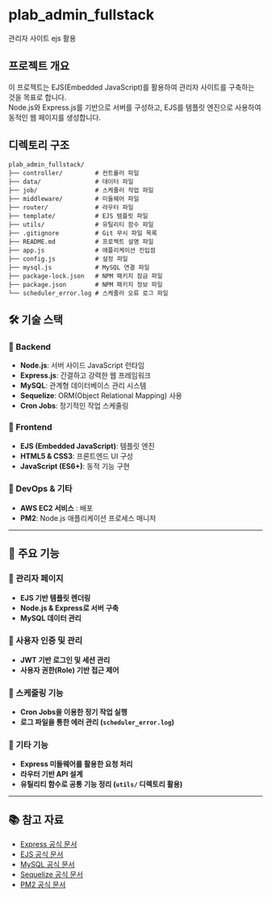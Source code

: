 # plab_admin_fullstack

관리자 사이트 ejs 활용

## 프로젝트 개요

이 프로젝트는 EJS(Embedded JavaScript)를 활용하여 관리자 사이트를 구축하는 것을 목표로 합니다.  
Node.js와 Express.js를 기반으로 서버를 구성하고, EJS를 템플릿 엔진으로 사용하여 동적인 웹 페이지를 생성합니다.

## 디렉토리 구조

```plaintext
plab_admin_fullstack/
├── controller/         # 컨트롤러 파일
├── data/               # 데이터 파일
├── job/                # 스케줄러 작업 파일
├── middleware/         # 미들웨어 파일
├── router/             # 라우터 파일
├── template/           # EJS 템플릿 파일
├── utils/              # 유틸리티 함수 파일
├── .gitignore          # Git 무시 파일 목록
├── README.md           # 프로젝트 설명 파일
├── app.js              # 애플리케이션 진입점
├── config.js           # 설정 파일
├── mysql.js            # MySQL 연결 파일
├── package-lock.json   # NPM 패키지 잠금 파일
├── package.json        # NPM 패키지 정보 파일
└── scheduler_error.log # 스케줄러 오류 로그 파일
```
## 🛠 기술 스택

### 📌 Backend
- **Node.js**: 서버 사이드 JavaScript 런타임
- **Express.js**: 간결하고 강력한 웹 프레임워크
- **MySQL**: 관계형 데이터베이스 관리 시스템
- **Sequelize**: ORM(Object Relational Mapping) 사용
- **Cron Jobs**: 정기적인 작업 스케줄링

### 📌 Frontend
- **EJS (Embedded JavaScript)**: 템플릿 엔진
- **HTML5 & CSS3**: 프론트엔드 UI 구성
- **JavaScript (ES6+)**: 동적 기능 구현

### 📌 DevOps & 기타
- **AWS EC2 서비스** : 배포
- **PM2**: Node.js 애플리케이션 프로세스 매니저

---

## 🚀 주요 기능

### 🔹 관리자 페이지
- **EJS 기반 템플릿 렌더링**
- **Node.js & Express로 서버 구축**
- **MySQL 데이터 관리**

### 🔹 사용자 인증 및 관리
- **JWT 기반 로그인 및 세션 관리**
- **사용자 권한(Role) 기반 접근 제어**

### 🔹 스케줄링 기능
- **Cron Jobs을 이용한 정기 작업 실행**
- **로그 파일을 통한 에러 관리 (`scheduler_error.log`)**

### 🔹 기타 기능
- **Express 미들웨어를 활용한 요청 처리**
- **라우터 기반 API 설계**
- **유틸리티 함수로 공통 기능 정리 (`utils/` 디렉토리 활용)**

---

## 📚 참고 자료

- [Express 공식 문서](https://expressjs.com/)
- [EJS 공식 문서](https://ejs.co/)
- [MySQL 공식 문서](https://dev.mysql.com/doc/)
- [Sequelize 공식 문서](https://sequelize.org/)
- [PM2 공식 문서](https://pm2.keymetrics.io/)
